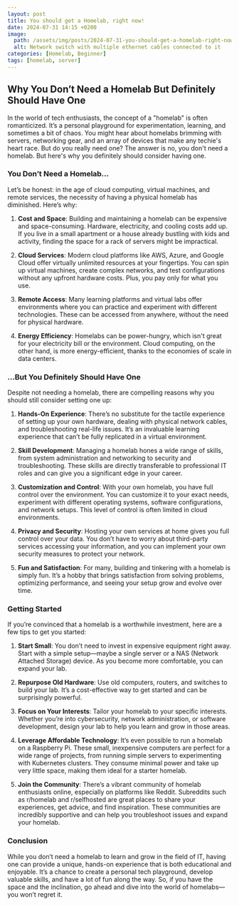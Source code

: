 ```yaml
---
layout: post
title: You should get a Homelab, right now!
date: 2024-07-31 14:15 +0200
image:
  path: /assets/img/posts/2024-07-31-you-should-get-a-homelab-right-now/img001.webp
  alt: Network switch with multiple ethernet cables connected to it
categories: [Homelab, Beginner]
tags: [homelab, server]
---
```


## Why You Don’t Need a Homelab But Definitely Should Have One

In the world of tech enthusiasts, the concept of a "homelab" is often romanticized. It’s a personal playground for experimentation, learning, and sometimes a bit of chaos. You might hear about homelabs brimming with servers, networking gear, and an array of devices that make any techie's heart race. But do you really need one? The answer is no, you don't need a homelab. But here's why you definitely should consider having one.

### You Don’t Need a Homelab…

Let’s be honest: in the age of cloud computing, virtual machines, and remote services, the necessity of having a physical homelab has diminished. Here’s why:

1. **Cost and Space**: Building and maintaining a homelab can be expensive and space-consuming. Hardware, electricity, and cooling costs add up. If you live in a small apartment or a house already bustling with kids and activity, finding the space for a rack of servers might be impractical.

2. **Cloud Services**: Modern cloud platforms like AWS, Azure, and Google Cloud offer virtually unlimited resources at your fingertips. You can spin up virtual machines, create complex networks, and test configurations without any upfront hardware costs. Plus, you pay only for what you use.

3. **Remote Access**: Many learning platforms and virtual labs offer environments where you can practice and experiment with different technologies. These can be accessed from anywhere, without the need for physical hardware.

4. **Energy Efficiency**: Homelabs can be power-hungry, which isn't great for your electricity bill or the environment. Cloud computing, on the other hand, is more energy-efficient, thanks to the economies of scale in data centers.

### …But You Definitely Should Have One

Despite not needing a homelab, there are compelling reasons why you should still consider setting one up:

1. **Hands-On Experience**: There’s no substitute for the tactile experience of setting up your own hardware, dealing with physical network cables, and troubleshooting real-life issues. It’s an invaluable learning experience that can’t be fully replicated in a virtual environment.

2. **Skill Development**: Managing a homelab hones a wide range of skills, from system administration and networking to security and troubleshooting. These skills are directly transferable to professional IT roles and can give you a significant edge in your career.

3. **Customization and Control**: With your own homelab, you have full control over the environment. You can customize it to your exact needs, experiment with different operating systems, software configurations, and network setups. This level of control is often limited in cloud environments.

4. **Privacy and Security**: Hosting your own services at home gives you full control over your data. You don’t have to worry about third-party services accessing your information, and you can implement your own security measures to protect your network.

5. **Fun and Satisfaction**: For many, building and tinkering with a homelab is simply fun. It’s a hobby that brings satisfaction from solving problems, optimizing performance, and seeing your setup grow and evolve over time.

### Getting Started

If you’re convinced that a homelab is a worthwhile investment, here are a few tips to get you started:

1. **Start Small**: You don’t need to invest in expensive equipment right away. Start with a simple setup—maybe a single server or a NAS (Network Attached Storage) device. As you become more comfortable, you can expand your lab.

2. **Repurpose Old Hardware**: Use old computers, routers, and switches to build your lab. It’s a cost-effective way to get started and can be surprisingly powerful.

3. **Focus on Your Interests**: Tailor your homelab to your specific interests. Whether you’re into cybersecurity, network administration, or software development, design your lab to help you learn and grow in those areas.

4. **Leverage Affordable Technology**: It’s even possible to run a homelab on a Raspberry Pi. These small, inexpensive computers are perfect for a wide range of projects, from running simple servers to experimenting with Kubernetes clusters. They consume minimal power and take up very little space, making them ideal for a starter homelab.

5. **Join the Community**: There’s a vibrant community of homelab enthusiasts online, especially on platforms like Reddit. Subreddits such as r/homelab and r/selfhosted are great places to share your experiences, get advice, and find inspiration. These communities are incredibly supportive and can help you troubleshoot issues and expand your homelab.

### Conclusion

While you don’t need a homelab to learn and grow in the field of IT, having one can provide a unique, hands-on experience that is both educational and enjoyable. It’s a chance to create a personal tech playground, develop valuable skills, and have a lot of fun along the way. So, if you have the space and the inclination, go ahead and dive into the world of homelabs—you won’t regret it.
